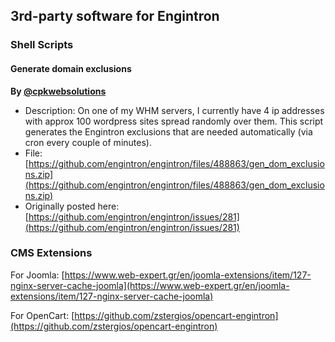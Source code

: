 ## 3rd-party software for Engintron

### Shell Scripts

#### Generate domain exclusions
**By [@cpkwebsolutions](https://github.com/cpkwebsolutions)**

* Description: On one of my WHM servers, I currently have 4 ip addresses with approx 100 wordpress sites spread randomly over them. This script generates the Engintron exclusions that are needed automatically (via cron every couple of minutes).
* File: [https://github.com/engintron/engintron/files/488863/gen_dom_exclusions.zip](https://github.com/engintron/engintron/files/488863/gen_dom_exclusions.zip)
* Originally posted here: [https://github.com/engintron/engintron/issues/281](https://github.com/engintron/engintron/issues/281)


### CMS Extensions

For Joomla: [https://www.web-expert.gr/en/joomla-extensions/item/127-nginx-server-cache-joomla](https://www.web-expert.gr/en/joomla-extensions/item/127-nginx-server-cache-joomla)

For OpenCart: [https://github.com/zstergios/opencart-engintron](https://github.com/zstergios/opencart-engintron)
